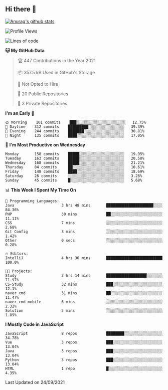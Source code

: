 ## Hi there 👋

[![Anurag's github stats](https://github-readme-stats.vercel.app/api?username=Songwonseok)](https://github.com/anuraghazra/github-readme-stats)



<!--START_SECTION:waka-->
![Profile Views](http://img.shields.io/badge/Profile%20Views-0-blue)

![Lines of code](https://img.shields.io/badge/From%20Hello%20World%20I%27ve%20Written-2.9%20million%20lines%20of%20code-blue)

**🐱 My GitHub Data** 

> 🏆 447 Contributions in the Year 2021
 > 
> 📦 357.5 kB Used in GitHub's Storage 
 > 
> 🚫 Not Opted to Hire
 > 
> 📜 20 Public Repositories 
 > 
> 🔑 3 Private Repositories  
 > 
**I'm an Early 🐤** 

```text
🌞 Morning    101 commits    ███░░░░░░░░░░░░░░░░░░░░░░   12.75% 
🌆 Daytime    312 commits    █████████░░░░░░░░░░░░░░░░   39.39% 
🌃 Evening    244 commits    ███████░░░░░░░░░░░░░░░░░░   30.81% 
🌙 Night      135 commits    ████░░░░░░░░░░░░░░░░░░░░░   17.05%

```
📅 **I'm Most Productive on Wednesday** 

```text
Monday       158 commits    █████░░░░░░░░░░░░░░░░░░░░   19.95% 
Tuesday      163 commits    █████░░░░░░░░░░░░░░░░░░░░   20.58% 
Wednesday    168 commits    █████░░░░░░░░░░░░░░░░░░░░   21.21% 
Thursday     84 commits     ██░░░░░░░░░░░░░░░░░░░░░░░   10.61% 
Friday       148 commits    ████░░░░░░░░░░░░░░░░░░░░░   18.69% 
Saturday     26 commits     ░░░░░░░░░░░░░░░░░░░░░░░░░   3.28% 
Sunday       45 commits     █░░░░░░░░░░░░░░░░░░░░░░░░   5.68%

```


📊 **This Week I Spent My Time On** 

```text
💬 Programming Languages: 
Java                     3 hrs 48 mins       █████████████████████░░░░   84.36% 
PHP                      30 mins             ██░░░░░░░░░░░░░░░░░░░░░░░   11.11% 
CSS                      7 mins              ░░░░░░░░░░░░░░░░░░░░░░░░░   2.68% 
Git Config               3 mins              ░░░░░░░░░░░░░░░░░░░░░░░░░   1.42% 
Other                    0 secs              ░░░░░░░░░░░░░░░░░░░░░░░░░   0.28%

🔥 Editors: 
IntelliJ                 4 hrs 30 mins       █████████████████████████   100.0%

🐱‍💻 Projects: 
Study                    3 hrs 14 mins       ██████████████████░░░░░░░   71.97% 
CS-Study                 32 mins             ███░░░░░░░░░░░░░░░░░░░░░░   12.1% 
naver_cmd                31 mins             ██░░░░░░░░░░░░░░░░░░░░░░░   11.47% 
naver_cmd_mobile         6 mins              ░░░░░░░░░░░░░░░░░░░░░░░░░   2.32% 
Solution                 5 mins              ░░░░░░░░░░░░░░░░░░░░░░░░░   1.89%

```

**I Mostly Code in JavaScript** 

```text
JavaScript               8 repos             ████████░░░░░░░░░░░░░░░░░   34.78% 
Vue                      3 repos             ███░░░░░░░░░░░░░░░░░░░░░░   13.04% 
Java                     3 repos             ███░░░░░░░░░░░░░░░░░░░░░░   13.04% 
Python                   3 repos             ███░░░░░░░░░░░░░░░░░░░░░░   13.04% 
HTML                     1 repo              █░░░░░░░░░░░░░░░░░░░░░░░░   4.35%

```



 Last Updated on 24/09/2021
<!--END_SECTION:waka-->
